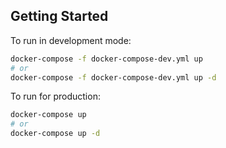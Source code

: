 ## Getting Started

To run in development mode:

```bash
docker-compose -f docker-compose-dev.yml up 
# or
docker-compose -f docker-compose-dev.yml up -d
```

To run for production:

```bash
docker-compose up 
# or
docker-compose up -d
```